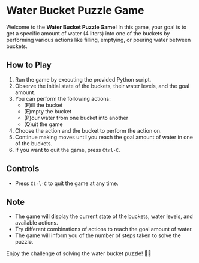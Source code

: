 # Water Bucket Puzzle Game

Welcome to the **Water Bucket Puzzle Game**! In this game, your goal is to get a specific amount of water (4 liters) into one of the buckets by performing various actions like filling, emptying, or pouring water between buckets.

## How to Play
1. Run the game by executing the provided Python script.
2. Observe the initial state of the buckets, their water levels, and the goal amount.
3. You can perform the following actions:
   - (F)ill the bucket
   - (E)mpty the bucket
   - (P)our water from one bucket into another
   - (Q)uit the game
4. Choose the action and the bucket to perform the action on.
5. Continue making moves until you reach the goal amount of water in one of the buckets.
6. If you want to quit the game, press `Ctrl-C`.

## Controls
- Press `Ctrl-C` to quit the game at any time.

## Note
- The game will display the current state of the buckets, water levels, and available actions.
- Try different combinations of actions to reach the goal amount of water.
- The game will inform you of the number of steps taken to solve the puzzle.

Enjoy the challenge of solving the water bucket puzzle! 🚰🧠
